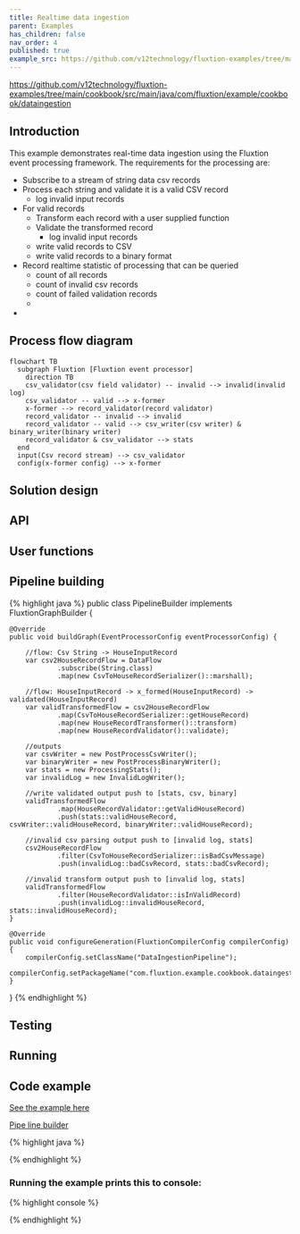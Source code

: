 ```yaml
---
title: Realtime data ingestion
parent: Examples
has_children: false
nav_order: 4
published: true
example_src: https://github.com/v12technology/fluxtion-examples/tree/main/cookbook/src/main/java/com/fluxtion/example/cookbook
---
```


https://github.com/v12technology/fluxtion-examples/tree/main/cookbook/src/main/java/com/fluxtion/example/cookbook/dataingestion

## Introduction

This example demonstrates real-time data ingestion using the Fluxtion event processing framework. The requirements for
the processing are:


- Subscribe to a stream of string data csv records
- Process each string and validate it is a valid CSV record
  - log invalid input records
- For valid records
  - Transform each record with a user supplied function
  - Validate the transformed record
    - log invalid input records
  - write valid records to CSV
  - write valid records to a binary format
- Record realtime statistic of processing that can be queried
  - count of all records
  - count of invalid csv records
  - count of failed validation records
  - 
- 

## Process flow diagram

```mermaid
flowchart TB
  subgraph Fluxtion [Fluxtion event processor]
    direction TB
    csv_validator(csv field validator) -- invalid --> invalid(invalid log)
    csv_validator -- valid --> x-former
    x-former --> record_validator(record validator)
    record_validator -- invalid --> invalid
    record_validator -- valid --> csv_writer(csv writer) & binary_writer(binary writer) 
    record_validator & csv_validator --> stats
  end
  input(Csv record stream) --> csv_validator 
  config(x-former config) --> x-former 

```
## Solution design

## API

## User functions

## Pipeline building
{% highlight java %}
public class PipelineBuilder implements FluxtionGraphBuilder {

    @Override
    public void buildGraph(EventProcessorConfig eventProcessorConfig) {

        //flow: Csv String -> HouseInputRecord
        var csv2HouseRecordFlow = DataFlow
                .subscribe(String.class)
                .map(new CsvToHouseRecordSerializer()::marshall);

        //flow: HouseInputRecord -> x_formed(HouseInputRecord) -> validated(HouseInputRecord)
        var validTransformedFlow = csv2HouseRecordFlow
                .map(CsvToHouseRecordSerializer::getHouseRecord)
                .map(new HouseRecordTransformer()::transform)
                .map(new HouseRecordValidator()::validate);

        //outputs
        var csvWriter = new PostProcessCsvWriter();
        var binaryWriter = new PostProcessBinaryWriter();
        var stats = new ProcessingStats();
        var invalidLog = new InvalidLogWriter();

        //write validated output push to [stats, csv, binary]
        validTransformedFlow
                .map(HouseRecordValidator::getValidHouseRecord)
                .push(stats::validHouseRecord, csvWriter::validHouseRecord, binaryWriter::validHouseRecord);

        //invalid csv parsing output push to [invalid log, stats]
        csv2HouseRecordFlow
                .filter(CsvToHouseRecordSerializer::isBadCsvMessage)
                .push(invalidLog::badCsvRecord, stats::badCsvRecord);

        //invalid transform output push to [invalid log, stats]
        validTransformedFlow
                .filter(HouseRecordValidator::isInValidRecord)
                .push(invalidLog::invalidHouseRecord, stats::invalidHouseRecord);
    }

    @Override
    public void configureGeneration(FluxtionCompilerConfig compilerConfig) {
        compilerConfig.setClassName("DataIngestionPipeline");
        compilerConfig.setPackageName("com.fluxtion.example.cookbook.dataingestion.pipeline");
    }
}
{% endhighlight %}

## Testing

## Running



## Code example

[See the example here]({{page.example_src}}/dataingestion)


[Pipe line builder]({{page.example_src}}/dataingestion/PipelineBuilder.java)

{% highlight java %}

{% endhighlight %}

### Running the example prints this to console:

{% highlight console %}

{% endhighlight %}
